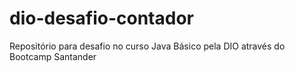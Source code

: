 # dio-desafio-contador
Repositório para desafio no curso Java Básico pela DIO através do Bootcamp Santander
